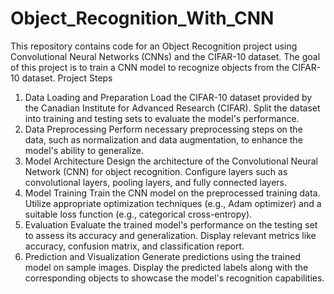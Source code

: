 # Object_Recognition_With_CNN

This repository contains code for an Object Recognition project using Convolutional Neural Networks (CNNs) and the CIFAR-10 dataset. The goal of this project is to train a CNN model to recognize objects from the CIFAR-10 dataset.
Project Steps
1. Data Loading and Preparation
Load the CIFAR-10 dataset provided by the Canadian Institute for Advanced Research (CIFAR).
Split the dataset into training and testing sets to evaluate the model's performance.
2. Data Preprocessing
Perform necessary preprocessing steps on the data, such as normalization and data augmentation, to enhance the model's ability to generalize.
3. Model Architecture
Design the architecture of the Convolutional Neural Network (CNN) for object recognition.
Configure layers such as convolutional layers, pooling layers, and fully connected layers.
4. Model Training
Train the CNN model on the preprocessed training data.
Utilize appropriate optimization techniques (e.g., Adam optimizer) and a suitable loss function (e.g., categorical cross-entropy).
5. Evaluation
Evaluate the trained model's performance on the testing set to assess its accuracy and generalization.
Display relevant metrics like accuracy, confusion matrix, and classification report.
6. Prediction and Visualization
Generate predictions using the trained model on sample images.
Display the predicted labels along with the corresponding objects to showcase the model's recognition capabilities.

